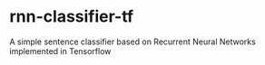 # rnn-classifier-tf
A simple sentence classifier based on Recurrent Neural Networks implemented in Tensorflow
